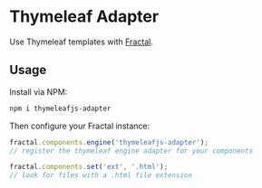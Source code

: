 # Thymeleaf Adapter

Use Thymeleaf templates with [Fractal](http://github.com/frctl/fractal).

## Usage

Install via NPM:

```bash
npm i thymeleafjs-adapter
```

Then configure your Fractal instance:

```js
fractal.components.engine('thymeleafjs-adapter');
// register the thymeleaf engine adapter for your components

fractal.components.set('ext', '.html');
// look for files with a .html file extension
```
